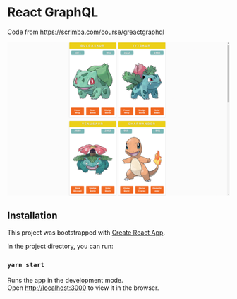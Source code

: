 # React GraphQL

Code from https://scrimba.com/course/greactgraphql

![React GraphQL](./.github/pokemons.png "App screenshot")

## Installation

This project was bootstrapped with [Create React App](https://github.com/facebook/create-react-app).

In the project directory, you can run:

### `yarn start`

Runs the app in the development mode.<br />
Open [http://localhost:3000](http://localhost:3000) to view it in the browser.
